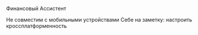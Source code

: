 Финансовый Ассистент 

Не совместим с мобильными устройствами 
Себе на заметку: настроить кроссплатформенность 
